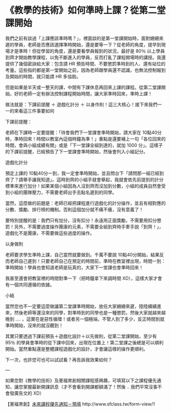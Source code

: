 # 《教學的技術》如何準時上課？從第二堂課開始 

<p>我們之前有談過「上課應該準時嗎？」，裡面談的是第一堂課開始時，面對姍姍來遲的學員，老師是否應該選擇準時開始，還是要等一下？從老師的角度，提早到現場才是準時！但從學習的角度，還是要看學員報到的狀況，最好是 80％ 以上學員到齊才開始教學課程，以免不斷進入的學員，反而打亂了課程開場時的講授。我還提供了幾個密訣給大家：包含請 HR 預告時間、不要懲罰準時到的人、還有站位的考量。這些指的都是第一堂開始之前，因為老師跟學員還不認識，也無法控制報到及開始的時間，就只能請 HR 多協助。</p>
<p>但是如果是半天或一整天的課，中間有下課休息再回來上課的課程。從第二堂課開始，好的老師一定有辦法控制課程開始時間，讓大家準時回來，準時上課！</p>
<p>做法就是：下課前提醒 ＋ 遊戲化計分 ＋ 以身作則！這三大核心！接下來我們一一的來看這三件事要如何</p>
<p>下課前提醒：</p>
<p>老師在下課時一定要提醒：「待會我們下一堂課會準時開始，請大家在 10點40分時，準時回來！時間以教室內這個時鐘為準！」重點是還要補上一句「各位回來的時間，會與小組成績有關」或是「下一堂課全組到達的，就加 1000 分」。這樣子的下課前提醒，已經預告了下一堂課會準時開始，然後會列入小組記分。</p>
<p>遊戲化計分</p>
<p>預定上課的 10點40分一到，我一定會準時開始，並且問台下「請問那一組已經到齊了？請舉手讓我知道」。這時到齊的小組手就會舉起，我就會依先前提到的計分標準來進行加分！如果某個小組因為人沒到齊而沒加到分數，小組的成員自然會受到小組的團隊壓力，不需要老師出手去點名遲到的同學。</p>
<p>當然，這麼做的前題是：老師已經把課程進行遊戲化的計分操作，並且有相對應的分數、獎勵、排行榜的機制。否則這個加分就不痛不癢，沒有意義了！</p>
<p>要特別提醒的是：我們只有加分，沒有扣分！永遠用正面獎勵，不需要用扣分懲罰！另外，不需要過度操作團康的元素，不需要全組到齊時手牽手說「到齊！」，遊戲化不是團康，不需要做這些過度的操作。</p>
<p>以身做則</p>
<p>老師要求學生準時上課，自己當然就要做到。千萬不要說 10點40分開始，結果反而老師自己遲到！只要老師自己在預定的時間前，準時在教室裡出現，時間一到：準時開始！學員也會知道老師是玩真的，大家下一堂課也會準時回來！</p>
<p>我甚至還會把教室裡的時間對準一下（把時鐘拿下來調時間 XD），這樣大家才會有一個共同遵循的依據。</p>
<p>小結</p>
<p>當然您也不一定要這麼做讓第二堂課準時開始，放任大家姍姍來遲，陸陸續續進來，然後老師等還沒來的同學，對準時到的同學也是一種懲罰，然後大家就越來越晚到 …. ，這實在是惡性循環！或者另一個極端，不管人到了多少，反正時間到就準時開始，沒來的就沒聽到！</p>
<p>其實只要透過下課前預告＋遊戲化設計＋以先做則，從第二堂課開始，至少有 95％ 的學員會準時的從下課中回來，出現在位置上！第二堂課之後總是可以順利開始。當然重點還是整體課程遊戲化的設計，才會讓這樣的操作更順利。</p>
<p>下一次，也許您可也可以試試看？再告訴我效果如何？</p>
<p>—</p>
<p>如果您對《教學的技術》及憲福育創相關課程感興趣，可填寫以下之課程優先通知，讓您掌握最新開課訊息（才不會看到開課都額滿了！然後 .. 我們平常沒事不會發廣告文的 XD）</p>
<p>【憲福育創】<a href="http://www.sfclass.tw/form-view/1">未來課程優先通知－預填</a> http://www.sfclass.tw/form-view/1</p>